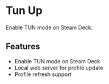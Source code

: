 # Tun Up

Enable TUN mode on Steam Deck.

## Features

- Enable TUN mode on Steam Deck
- Local web server for profile update
- Profile refresh support
